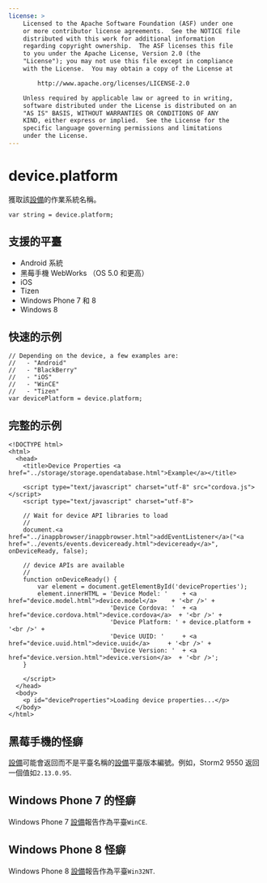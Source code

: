 ```yaml
---
license: >
    Licensed to the Apache Software Foundation (ASF) under one
    or more contributor license agreements.  See the NOTICE file
    distributed with this work for additional information
    regarding copyright ownership.  The ASF licenses this file
    to you under the Apache License, Version 2.0 (the
    "License"); you may not use this file except in compliance
    with the License.  You may obtain a copy of the License at

        http://www.apache.org/licenses/LICENSE-2.0

    Unless required by applicable law or agreed to in writing,
    software distributed under the License is distributed on an
    "AS IS" BASIS, WITHOUT WARRANTIES OR CONDITIONS OF ANY
    KIND, either express or implied.  See the License for the
    specific language governing permissions and limitations
    under the License.
---
```


# device.platform

獲取該<a href="device.html">設備</a>的作業系統名稱。

    var string = device.platform;
    

## 支援的平臺

*   Android 系統
*   黑莓手機 WebWorks （OS 5.0 和更高）
*   iOS
*   Tizen
*   Windows Phone 7 和 8
*   Windows 8

## 快速的示例

    // Depending on the device, a few examples are:
    //   - "Android"
    //   - "BlackBerry"
    //   - "iOS"
    //   - "WinCE"
    //   - "Tizen"
    var devicePlatform = device.platform;
    

## 完整的示例

    <!DOCTYPE html>
    <html>
      <head>
        <title>Device Properties <a href="../storage/storage.opendatabase.html">Example</a></title>
    
        <script type="text/javascript" charset="utf-8" src="cordova.js"></script>
        <script type="text/javascript" charset="utf-8">
    
        // Wait for device API libraries to load
        //
        document.<a href="../inappbrowser/inappbrowser.html">addEventListener</a>("<a href="../events/events.deviceready.html">deviceready</a>", onDeviceReady, false);
    
        // device APIs are available
        //
        function onDeviceReady() {
            var element = document.getElementById('deviceProperties');
            element.innerHTML = 'Device Model: '    + <a href="device.model.html">device.model</a>    + '<br />' +
                                'Device Cordova: '  + <a href="device.cordova.html">device.cordova</a>  + '<br />' +
                                'Device Platform: ' + device.platform + '<br />' +
                                'Device UUID: '     + <a href="device.uuid.html">device.uuid</a>     + '<br />' +
                                'Device Version: '  + <a href="device.version.html">device.version</a>  + '<br />';
        }
    
        </script>
      </head>
      <body>
        <p id="deviceProperties">Loading device properties...</p>
      </body>
    </html>
    

## 黑莓手機的怪癖

<a href="device.html">設備</a>可能會返回而不是平臺名稱的<a href="device.html">設備</a>平臺版本編號。例如，Storm2 9550 返回一個值如`2.13.0.95`.

## Windows Phone 7 的怪癖

Windows Phone 7 <a href="device.html">設備</a>報告作為平臺`WinCE`.

## Windows Phone 8 怪癖

Windows Phone 8 <a href="device.html">設備</a>報告作為平臺`Win32NT`.